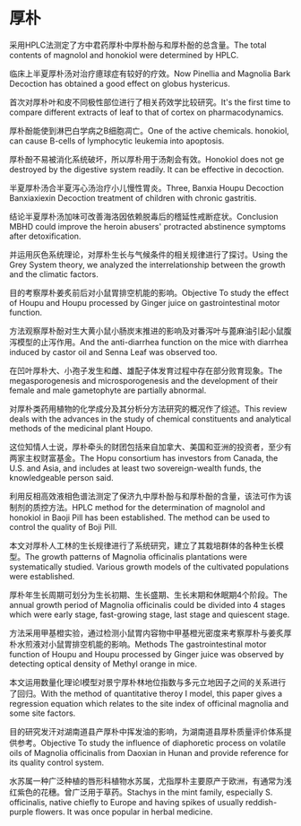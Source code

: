 # 厚朴

<p><span class="chinese">采用HPLC法测定了方中君药厚朴中厚朴酚与和厚朴酚的总含量。</span><span class="english">The total contents of magnolol and honokiol were determined by HPLC.</span></p>

<p><span class="chinese">临床上半夏厚朴汤对治疗癔球症有较好的疗效。</span><span class="english">Now Pinellia and Magnolia Bark Decoction has obtained a good effect on globus hystericus.</span></p>

<p><span class="chinese">首次对厚朴叶和皮不同极性部位进行了相关药效学比较研究。</span><span class="english">It's the first time to compare different extracts of leaf to that of cortex on pharmacodynamics.</span></p>

<p><span class="chinese">厚朴酚能使到淋巴白学病之B细胞凋亡。</span><span class="english">One of the active chemicals. honokiol, can cause B-cells of lymphocytic leukemia into apoptosis.</span></p>

<p><span class="chinese">厚朴酚不易被消化系统破坏，所以厚朴用于汤剤会有效。</span><span class="english">Honokiol does not ge destroyed by the digestive system readily. It can be effective in decoction.</span></p>

<p><span class="chinese">半夏厚朴汤合半夏泻心汤治疗小儿慢性胃炎。</span><span class="english">Three, Banxia Houpu Decoction Banxiaxiexin Decoction treatment of children with chronic gastritis.</span></p>

<p><span class="chinese">结论半夏厚朴汤加味可改善海洛因依赖脱毒后的稽延性戒断症状。</span><span class="english">Conclusion MBHD could improve the heroin abusers' protracted abstinence symptoms after detoxification.</span></p>

<p><span class="chinese">并运用灰色系统理论，对厚朴生长与气候条件的相关规律进行了探讨。</span><span class="english">Using the Grey System theory, we analyzed the interrelationship between the growth and the climatic factors.</span></p>

<p><span class="chinese">目的考察厚朴姜炙前后对小鼠胃排空机能的影响。</span><span class="english">Objective To study the effect of Houpu and Houpu processed by Ginger juice on gastrointestinal motor function.</span></p>

<p><span class="chinese">方法观察厚朴酚对生大黄小鼠小肠炭末推进的影响及对番泻叶与蓖麻油引起小鼠腹泻模型的止泻作用。</span><span class="english">And the anti-diarrhea function on the mice with diarrhea induced by castor oil and Senna Leaf was observed too.</span></p>

<p><span class="chinese">在凹叶厚朴大、小孢子发生和雌、雄配子体发育过程中存在部分败育现象。</span><span class="english">The megasporogenesis and microsporogenesis and the development of their female and male gametophyte are partially abnormal.</span></p>

<p><span class="chinese">对厚朴类药用植物的化学成分及其分析分方法研究的概况作了综述。</span><span class="english">This review deals with the advances in the study of chemical constituents and analytical methods of the medicinal plant Houpo.</span></p>

<p><span class="chinese">这位知情人士说，厚朴牵头的财团包括来自加拿大、美国和亚洲的投资者，至少有两家主权财富基金。</span><span class="english">The Hopu consortium has investors from Canada, the U.S. and Asia, and includes at least two sovereign-wealth funds, the knowledgeable person said.</span></p>

<p><span class="chinese">利用反相高效液相色谱法测定了保济九中厚朴酚与和厚朴酚的含量，该法可作为该制剂的质控方法。</span><span class="english">HPLC method for the determination of magnolol and honokiol in Baoji Pill has been established. The method can be used to control the quality of Boji Pill.</span></p>

<p><span class="chinese">本文对厚朴人工林的生长规律进行了系统研究，建立了其栽培群体的各种生长模型。</span><span class="english">The growth patterns of Magnolia officinalis plantations were systematically studied. Various growth models of the cultivated populations were established.</span></p>

<p><span class="chinese">厚朴年生长周期可划分为生长初期、生长盛期、生长末期和休眠期4个阶段。</span><span class="english">The annual growth period of Magnolia officinalis could be divided into 4 stages which were early stage, fast-growing stage, last stage and quiescent stage.</span></p>

<p><span class="chinese">方法采用甲基橙实验，通过检测小鼠胃内容物中甲基橙光密度来考察厚朴与姜炙厚朴水煎液对小鼠胃排空机能的影响。</span><span class="english">Methods The gastrointestinal motor function of Houpu and Houpu processed by Ginger juice was observed by detecting optical density of Methyl orange in mice.</span></p>

<p><span class="chinese">本文运用数量化理论I模型对景宁厚朴林地位指数与多元立地因子之间的关系进行了回归。</span><span class="english">With the method of quantitative theroy I model, this paper gives a regression equation which relates to the site index of officinal magnolia and some site factors.</span></p>

<p><span class="chinese">目的研究发汗对湖南道县产厚朴中挥发油的影响，为湖南道县厚朴质量评价体系提供参考。</span><span class="english">Objective To study the influence of diaphoretic process on volatile oils of Magnolia officinalis from Daoxian in Hunan and provide reference for its quality control system.</span></p>

<p><span class="chinese">水苏属一种广泛种植的唇形科植物水苏属，尤指厚朴主要原产于欧洲，有通常为浅红紫色的花穗。曾广泛用于草药。</span><span class="english">Stachys in the mint family, especially S. officinalis, native chiefly to Europe and having spikes of usually reddish-purple flowers. It was once popular in herbal medicine.</span></p>

